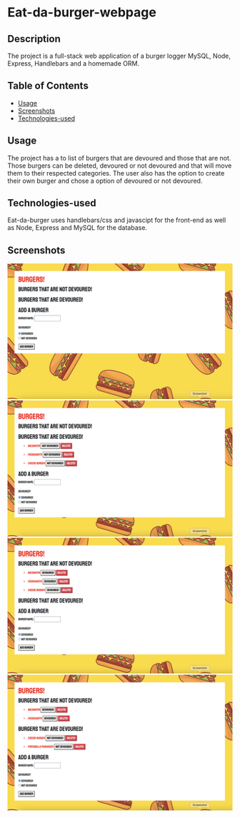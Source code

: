 # Eat-da-burger-webpage

## Description
The project is a full-stack web application of a burger logger MySQL, Node, Express, Handlebars and a homemade ORM. 
## Table of Contents
* [Usage](#usage)
* [Screenshots](#screenshots)
* [Technologies-used](#technologies-used)

## Usage
The project has a to list of burgers that are devoured and those that are not. Those burgers can be deleted, devoured or not devoured and that will move them to their respected categories. The user also has the option to create their own burger and chose a option of devoured or not devoured.

## Technologies-used
Eat-da-burger uses handlebars/css and javascipt for the front-end as well as Node, Express and MySQL for the database.

## Screenshots
![Startpage](./public/assets/pictures/eatdaburger4.png)
![Devoured](./public/assets/pictures/eatdaburger2.png)
![Not Devoured](./public/assets/pictures/eatdaburger3.png)
![Deleted](./public/assets/pictures/eatdaburger1.png)
